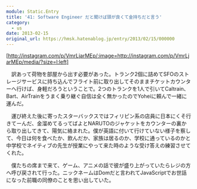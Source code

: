 ```yaml
---
module: Static.Entry
title: '41: Software Engineer だと聞けば頭が良くて金持ちだと言う'
category:
  - us
date: 2013-02-15
original_url: https://hmsk.hatenablog.jp/entry/2013/02/15/000000
---
```


[http://instagram.com/p/VmrLjarMEp/:image=http://instagram.com/p/VmrLjarMEp/media/?size=l:left]

　訳あって荷物を部屋から出す必要があった。トランク2個に詰めてSFOのストレージサービスに持ち込んでフライト前に取り出してそのままチケットカウンターへ行けば、身軽だろうということで。2つのトランクを1人で引いてCaltrain、Bart、AirTrainをうまく乗り継ぐ自信は全く無かったのでYoheiに頼んで一緒に運んだ。

　運び終えた後に寄ったスターバックスではフィリピン系の店員に日本にくそ行きてーんだ、金溜めてるってばよとNARUTOのジャケットをカウンターの裏から取り出してきて、陽気に絡まれた。僕が英語に付いて行けていない様子を察して、今日は何を食べたか、飲んだか、家族は居るのか、学校に通っているのかと中学校でネイティブの先生が授業にやって来た時のような受け答えの練習させてくれた。

　僕たちの席まで来て、ゲーム、アニメの話で彼が盛り上がっていたらレジの方へ呼び戻されて行った。ニックネームはDomだと言われてJavaScriptでお世話になった前職の同僚のことを思い出していた。
